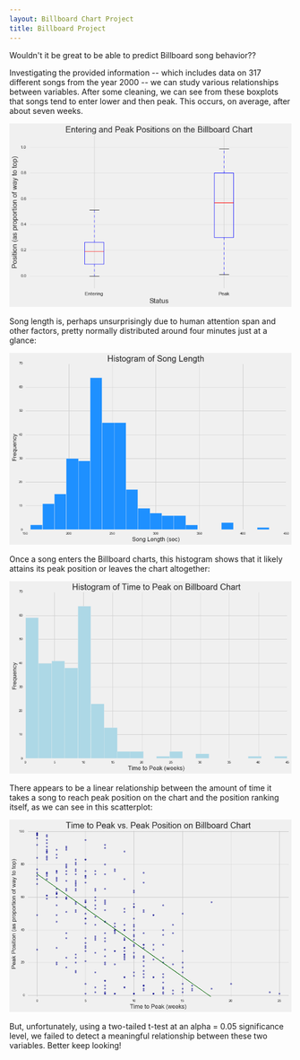 ```yaml
---
layout: Billboard Chart Project
title: Billboard Project
---
```

Wouldn't it be great to be able to predict Billboard song behavior??  

Investigating the provided information -- which includes data on 317 different
songs from the year 2000 -- we can study various relationships between
variables.  After some cleaning, we can see from these boxplots that songs tend
to enter lower and then peak. This occurs, on average, after about seven weeks.

![barplot](../images/billboardbar.png)

Song length is, perhaps unsurprisingly due to human attention span and other
factors, pretty normally distributed around four minutes just at a glance:

![barplot](../images/songhisto.png)

Once a song enters the Billboard charts, this histogram shows that it likely
attains its peak position or leaves the chart altogether:

![barplot](../images/timepeakhisto.png)

There appears to be a linear relationship between the amount of time it takes
a song to reach peak position on the chart and the position ranking itself, as
we can see in this scatterplot:

![barplot](../images/peakregression.png)

But, unfortunately, using a two-tailed t-test at an alpha = 0.05 significance
level, we failed to detect a meaningful relationship between these two
variables.  Better keep looking!
